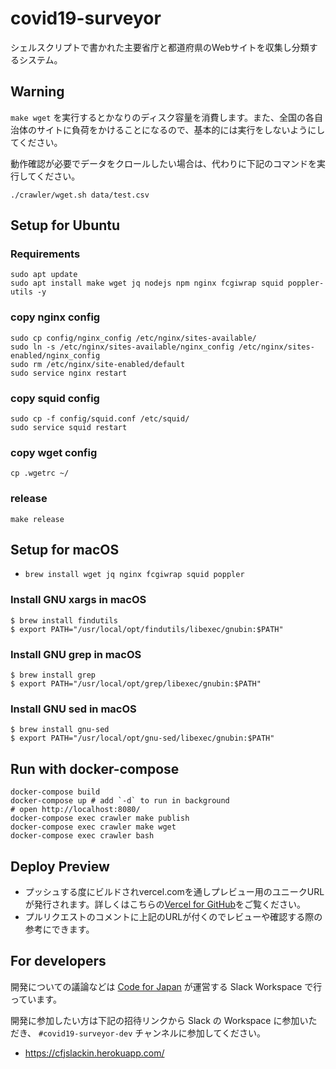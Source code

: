 # covid19-surveyor

シェルスクリプトで書かれた主要省庁と都道府県のWebサイトを収集し分類するシステム。

## Warning

`make wget` を実行するとかなりのディスク容量を消費します。また、全国の各自治体のサイトに負荷をかけることになるので、基本的には実行をしないようにしてください。

動作確認が必要でデータをクロールしたい場合は、代わりに下記のコマンドを実行してください。

```
./crawler/wget.sh data/test.csv
```

## Setup for Ubuntu

### Requirements

```
sudo apt update
sudo apt install make wget jq nodejs npm nginx fcgiwrap squid poppler-utils -y
```

### copy nginx config

```
sudo cp config/nginx_config /etc/nginx/sites-available/
sudo ln -s /etc/nginx/sites-available/nginx_config /etc/nginx/sites-enabled/nginx_config
sudo rm /etc/nginx/site-enabled/default
sudo service nginx restart
```

### copy squid config

```
sudo cp -f config/squid.conf /etc/squid/
sudo service squid restart
```

### copy wget config

```
cp .wgetrc ~/
```

### release

```
make release
```

## Setup for macOS

- `brew install wget jq nginx fcgiwrap squid poppler`

### Install GNU xargs in macOS

```
$ brew install findutils
$ export PATH="/usr/local/opt/findutils/libexec/gnubin:$PATH"
```

### Install GNU grep in macOS

```
$ brew install grep
$ export PATH="/usr/local/opt/grep/libexec/gnubin:$PATH"
```

### Install GNU sed in macOS

```
$ brew install gnu-sed
$ export PATH="/usr/local/opt/gnu-sed/libexec/gnubin:$PATH"
```

## Run with docker-compose

```
docker-compose build
docker-compose up # add `-d` to run in background
# open http://localhost:8080/
docker-compose exec crawler make publish
docker-compose exec crawler make wget
docker-compose exec crawler bash
```

## Deploy Preview
- プッシュする度にビルドされvercel.comを通しプレビュー用のユニークURLが発行されます。詳しくはこちらの[Vercel for GitHub](https://vercel.com/docs/v2/git-integrations/vercel-for-github)をご覧ください。
- プルリクエストのコメントに上記のURLが付くのでレビューや確認する際の参考にできます。

## For developers

開発についての議論などは [Code for Japan](https://www.code4japan.org/) が運営する Slack Workspace で行っています。

開発に参加したい方は下記の招待リンクから Slack の Workspace に参加いただき、 `#covid19-surveyor-dev` チャンネルに参加してください。

- https://cfjslackin.herokuapp.com/
